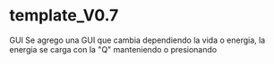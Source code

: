 # template_V0.7
GUI
Se agrego una GUI que cambia dependiendo la vida o energia, la energia se carga con la "Q" manteniendo o presionando
